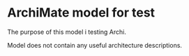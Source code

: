 # ArchiMate model for test

The purpose of this model i testing Archi.

Model does not contain any useful architecture descriptions.
